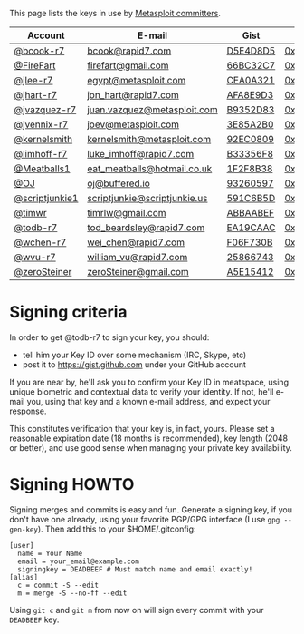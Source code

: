 This page lists the keys in use by [Metasploit committers](https://github.com/rapid7/metasploit-framework/wiki/Committer-Rights).

| Account | E-mail | Gist | MIT |
| ---------- | ------ | ------------ | ------- |
| [@bcook-r7](https://github.com/bcook-r7) |bcook@rapid7.com | [D5E4D8D5](https://gist.github.com/bcook-r7/51ea7598ce6780d2aadd) | [0x663AF51BD5E4D8D5](http://pgp.mit.edu/pks/lookup?op=get&search=0x663AF51BD5E4D8D5) |
| [@FireFart](https://github.com/FireFart) |firefart@gmail.com | [66BC32C7](https://gist.github.com/FireFart/093da40e1130d79a737a) | [0xBCFF4FA966BC32C7](http://pgp.mit.edu/pks/lookup?op=vindex&search=0xBCFF4FA966BC32C7) |
| [@jlee-r7](https://github.com/jlee-r7) | egypt@metasploit.com | [CEA0A321](https://gist.github.com/jlee-r7/7321405) | [0x2d6094c7cea0a321](http://pgp.mit.edu:11371/pks/lookup?op=vindex&search=0x2d6094c7cea0a321) |
| [@jhart-r7](https://github.com/jhart-r7) | jon_hart@rapid7.com | [AFA8E9D3](https://gist.github.com/jhart-r7/f4bb98f4cb6540462cfd) | [0x2FA9F0A3AFA8E9D3](http://pgp.mit.edu:11371/pks/lookup?op=get&search=0x2FA9F0A3AFA8E9D3) |
| [@jvazquez-r7](https://github.com/jvazquez-r7) | juan.vazquez@metasploit.com | [B9352D83](https://gist.github.com/jvazquez-r7/7321429) | [0x38D99152B9352D83](http://pgp.mit.edu:11371/pks/lookup?op=vindex&search=0x38D99152B9352D83) |
| [@jvennix-r7](https://github.com/jvennix-r7) | joev@metasploit.com | [3E85A2B0](https://gist.github.com/jvennix-r7/7572570) | [0x127b05fb3e85a2b0](http://pgp.mit.edu:11371/pks/lookup?op=vindex&search=0x127b05fb3e85a2b0) |
| [@kernelsmith](https://github.com/kernelsmith) | kernelsmith@metasploit.com | [92EC0809](https://gist.github.com/kernelsmith/0e9563d2fb52f16765b5) |[0xf2c611dc92ec0809](http://pgp.mit.edu/pks/lookup?op=vindex&search=0xF2C611DC92EC0809) |
| [@limhoff-r7](https://github.com/limhoff-r7) | luke_imhoff@rapid7.com | [B33356F8](https://gist.github.com/limhoff-r7/8714106) | [0x5B1FB01FB33356F8](http://pgp.mit.edu/pks/lookup?op=vindex&search=0x5B1FB01FB33356F8) |
| [@Meatballs1](https://github.com/Meatballs1) | eat_meatballs@hotmail.co.uk | [1F2F8B38](https://gist.github.com/Meatballs1/6732257) | [0x5380EAF01F2F8B38](http://pgp.mit.edu:11371/pks/lookup?op=vindex&search=0x5380EAF01F2F8B38) |
| [@OJ](https://github.com/OJ) | oj@buffered.io | [93260597](https://gist.github.com/OJ/8d4533352afd1586526d) | [0xD5DC61FB93260597](http://pgp.mit.edu:11371/pks/lookup?op=vindex&search=0xD5DC61FB93260597) |
| [@scriptjunkie1](https://github.com/scriptjunkie) | scriptjunkie@scriptjunkie.us | [591C6B5D](https://gist.github.com/scriptjunkie/7280483) | [0xE0F49052591C6B5D](http://pgp.mit.edu:11371/pks/lookup?op=vindex&search=0xE0F49052591C6B5D) |
| [@timwr](https://github.com/timwr) | timrlw@gmail.com | [ABBAABEF](https://gist.github.com/timwr/4c88fa851efabd435d4d) | [0x217FBA50ABBAABEF](http://pgp.mit.edu/pks/lookup?op=vindex&search=0x217FBA50ABBAABEF) |
| [@todb-r7](https://github.com/todb-r7) | tod_beardsley@rapid7.com | [EA19CAAC](https://gist.github.com/todb-r7/7269765) | [0xBD63D0A3EA19CAAC](https://pgp.mit.edu/pks/lookup?op=get&search=0xBD63D0A3EA19CAAC) |
| [@wchen-r7](https://github.com/wchen-r7) | wei_chen@rapid7.com | [F06F730B](https://gist.github.com/wchen-r7/0e0269d9ff0afc1ca7a5) | [0x2384DB4EF06F730B](http://pgp.mit.edu:11371/pks/lookup?op=vindex&search=0x2384DB4EF06F730B) |
| [@wvu-r7](https://github.com/wvu-r7) | william_vu@rapid7.com | [25866743](https://gist.github.com/wvu-r7/373f4b2e765798a6e46a) | [0x68BD00CE25866743](http://pgp.mit.edu/pks/lookup?op=vindex&search=0x68BD00CE25866743)|
| [@zeroSteiner](https://github.com/zeroSteiner) | zeroSteiner@gmail.com | [A5E15412](https://gist.github.com/zeroSteiner/b32f86a76d701af42dbd) | [0xC00D6B6AA5E15412](http://pgp.mit.edu:11371/pks/lookup?op=vindex&search=0xC00D6B6AA5E15412)|

# Signing criteria

In order to get @todb-r7 to sign your key, you should:

 * tell him your Key ID over some mechanism (IRC, Skype, etc)
 * post it to https://gist.github.com under your GitHub account

If you are near by, he'll ask you to confirm your Key ID in meatspace, using unique biometric and contextual data to verify your identity. If not, he'll e-mail you, using that key and a known e-mail address, and expect your response.

This constitutes verification that your key is, in fact, yours. Please set a reasonable expiration date (18 months is recommended), key length (2048 or better), and use good sense when managing your private key availability.

# Signing HOWTO

Signing merges and commits is easy and fun. Generate a signing key, if you don't have one already, using your favorite PGP/GPG interface (I use `gpg --gen-key`). Then add this to your $HOME/.gitconfig:

````
[user]
  name = Your Name
  email = your_email@example.com
  signingkey = DEADBEEF # Must match name and email exactly!
[alias]
  c = commit -S --edit
  m = merge -S --no-ff --edit
````

Using `git c` and `git m` from now on will sign every commit with your `DEADBEEF` key.